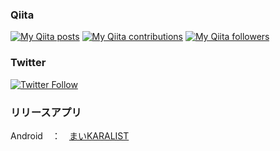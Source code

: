 ### Qiita

<div>
<p><a href="http://qiita.com/Hiiisan"><img src="https://qiita-badge.apiapi.app/s/Hiiisan/posts.svg" alt="My Qiita posts"></a>
<a href="http://qiita.com/Hiiisan"><img src="https://qiita-badge.apiapi.app/s/Hiiisan/contributions.svg" alt="My Qiita contributions"></a>
<a href="http://qiita.com/Hiiisan"><img src="https://qiita-badge.apiapi.app/s/Hiiisan/followers.svg" alt="My Qiita followers"></a></p>
</div>

### Twitter

<a href="https://twitter.com/Hiiisan6" target="_blank"><img alt="Twitter Follow" src="https://img.shields.io/twitter/follow/Hiiisan6?style=social"></a>

### リリースアプリ
Android　：　<a href="https://play.google.com/store/apps/details?id=com.ito_mukai.my_kara_list" target="_blank">まいKARALIST</a>
